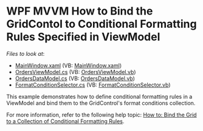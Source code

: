 # WPF MVVM How to Bind the GridContol to Conditional Formatting Rules Specified in ViewModel

<!-- default file list -->
*Files to look at*:

* [MainWindow.xaml](./CS/GridMVVMConditionalFormattingRules/MainWindow.xaml) (VB: [MainWindow.xaml](./VB/GridMVVMConditionalFormattingRules/MainWindow.xaml))
* [OrdersViewModel.cs](./CS/GridMVVMConditionalFormattingRules/OrdersViewModel.cs) (VB: [OrdersViewModel.vb](./VB/GridMVVMConditionalFormattingRules/OrdersViewModel.vb))
* [OrdersDataModel.cs](./CS/GridMVVMConditionalFormattingRules/OrdersDataModel.cs) (VB: [OrdersDataModel.vb](./VB/GridMVVMConditionalFormattingRules/OrdersDataModel.vb))
* [FormatConditionSelector.cs](./CS/GridMVVMConditionalFormattingRules/FormatConditionSelector.cs) (VB: [FormatConditionSelector.vb](./VB/GridMVVMConditionalFormattingRules/FormatConditionSelector.vb))
<!-- default file list end -->

This example demonstrates how to define conditional formatting rules in a ViewModel and bind them to the GridControl's format conditions collection.

For more information, refer to the following help topic: [How to: Bind the Grid to a Collection of Conditional Formatting Rules](http://docs.devexpress.com/WPF/117884/controls-and-libraries/data-grid/mvvm-enhancements/binding-to-a-collection-of-conditional-formatting-rules).
